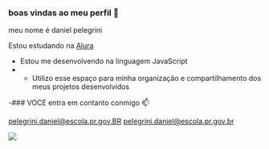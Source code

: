### boas vindas ao meu perfil 💙

meu nome é daniel pelegrini

Estou estudando na [Alura](https://www.alura.com.br)
- Estou me desenvolvendo na linguagem JavaScript
- - Utilizo esse espaço para minha organização e compartilhamento dos meus projetos desenvolvidos

-### VOCE entra em contanto conmigo 📫

pelegrini.daniel@escola.pr.gov.BR
pelegrini.daniel@escola.pr.gov.br 


![](https://media.tenor.com/i7llTDaTPtUAAAAC/naruto.gi)
